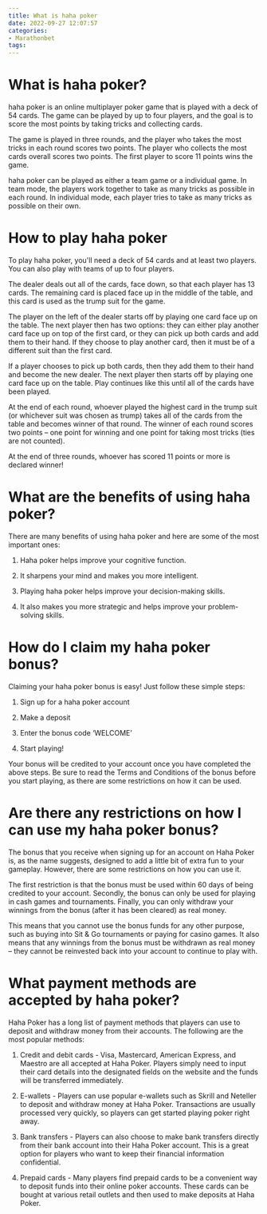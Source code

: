```yaml
---
title: What is haha poker
date: 2022-09-27 12:07:57
categories:
- Marathonbet
tags:
---
```



#  What is haha poker?

 haha poker is an online multiplayer poker game that is played with a deck of 54 cards. The game can be played by up to four players, and the goal is to score the most points by taking tricks and collecting cards.

The game is played in three rounds, and the player who takes the most tricks in each round scores two points. The player who collects the most cards overall scores two points. The first player to score 11 points wins the game.

haha poker can be played as either a team game or a individual game. In team mode, the players work together to take as many tricks as possible in each round. In individual mode, each player tries to take as many tricks as possible on their own.

# How to play haha poker

To play haha poker, you'll need a deck of 54 cards and at least two players. You can also play with teams of up to four players.

The dealer deals out all of the cards, face down, so that each player has 13 cards. The remaining card is placed face up in the middle of the table, and this card is used as the trump suit for the game.

The player on the left of the dealer starts off by playing one card face up on the table. The next player then has two options: they can either play another card face up on top of the first card, or they can pick up both cards and add them to their hand. If they choose to play another card, then it must be of a different suit than the first card.

If a player chooses to pick up both cards, then they add them to their hand and become the new dealer. The next player then starts off by playing one card face up on the table. Play continues like this until all of the cards have been played.


 At the end of each round, whoever played the highest card in the trump suit (or whichever suit was chosen as trump) takes all of the cards from the table and becomes winner of that round. The winner of each round scores two points – one point for winning and one point for taking most tricks (ties are not counted).

 At the end of three rounds, whoever has scored 11 points or more is declared winner!

#  What are the benefits of using haha poker?

There are many benefits of using haha poker and here are some of the most important ones:

1. Haha poker helps improve your cognitive function.

2. It sharpens your mind and makes you more intelligent.

3. Playing haha poker helps improve your decision-making skills.

4. It also makes you more strategic and helps improve your problem-solving skills.

#  How do I claim my haha poker bonus?

Claiming your haha poker bonus is easy! Just follow these simple steps:

1. Sign up for a haha poker account

2. Make a deposit

3. Enter the bonus code ‘WELCOME’

4. Start playing!

Your bonus will be credited to your account once you have completed the above steps. Be sure to read the Terms and Conditions of the bonus before you start playing, as there are some restrictions on how it can be used.

#  Are there any restrictions on how I can use my haha poker bonus?

The bonus that you receive when signing up for an account on Haha Poker is, as the name suggests, designed to add a little bit of extra fun to your gameplay. However, there are some restrictions on how you can use it.

The first restriction is that the bonus must be used within 60 days of being credited to your account. Secondly, the bonus can only be used for playing in cash games and tournaments. Finally, you can only withdraw your winnings from the bonus (after it has been cleared) as real money.

This means that you cannot use the bonus funds for any other purpose, such as buying into Sit & Go tournaments or paying for casino games. It also means that any winnings from the bonus must be withdrawn as real money – they cannot be reinvested back into your account to continue to play with.

#  What payment methods are accepted by haha poker?

Haha Poker has a long list of payment methods that players can use to deposit and withdraw money from their accounts. The following are the most popular methods:

1. Credit and debit cards - Visa, Mastercard, American Express, and Maestro are all accepted at Haha Poker. Players simply need to input their card details into the designated fields on the website and the funds will be transferred immediately.

2. E-wallets - Players can use popular e-wallets such as Skrill and Neteller to deposit and withdraw money at Haha Poker. Transactions are usually processed very quickly, so players can get started playing poker right away.

3. Bank transfers - Players can also choose to make bank transfers directly from their bank account into their Haha Poker account. This is a great option for players who want to keep their financial information confidential.

4. Prepaid cards - Many players find prepaid cards to be a convenient way to deposit funds into their online poker accounts. These cards can be bought at various retail outlets and then used to make deposits at Haha Poker.